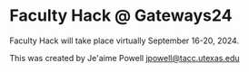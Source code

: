 # Faculty Hack @ Gateways24
Faculty Hack will take place virtually September 16-20, 2024.


This was created by
Je'aime Powell 
jpowell@tacc.utexas.edu
